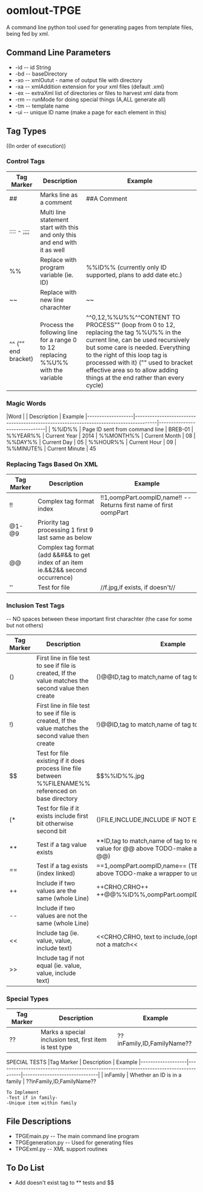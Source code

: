 # oomlout-TPGE
A command line python tool used for generating pages from template files, being fed by xml.

## Command Line Parameters

* -id				-- id String
* -bd				-- baseDirectory
* -xo				-- xmlOutut - name of output file with directory
* -xa				-- xmlAddition extension for your xml files (default .xml)
* -ex				-- extraXml list of directories or files to harvest xml data from
* -rm				-- runMode for doing special things (A,ALL generate all)
* -tm 				-- template name
* -ui				-- unique ID name (make a page for each element in this)


## Tag Types

((In order of execution))

### Control Tags

|Tag Marker			|	Description																			|	Example
|-------------------|---------------------------------------------------------------------------------------|-------------------------------|
| ## 				|	Marks line as a comment																|	##A Comment
| ::::	- ;;;;		|	Multi line statement start with this and only this and end with it as well
| %% 				|	Replace with program variable (ie. ID)												|	%%ID%%	(currently only ID supported, plans to add date etc.)
| ~~				| 	Replace with new line charachter													| 	~~
| ^^ ("" end bracket)|	Process the following line for a range 0 to 12 replacing %%U%% with the variable	|	^^0,12,%%U%%^^CONTENT TO PROCESS""  (loop from 0 to 12, replacing the tag %%U%% in the current line, can be used recursively but some care is needed. Everything to the right of this loop tag is processed with it) ("" used to bracket effective area so to allow adding things at the end rather than every cycle)

### Magic Words
|Word			|	| Description																			|	Example
|-------------------|---------------------------------------------------------------------------------------|-------------------------------|
| %%ID%%			|	Page ID sent from command line														|	BREB-01
| %%YEAR%%			|	Current Year														|	2014
| %%MONTH%%			|	Current Month														|	08
| %%DAY%%			|	Current Day														|	05
| %%HOUR%%			|	Current Hour														|	09
| %%MINUTE%			|	Current Minute														|	45
 


### Replacing Tags Based On XML

|Tag Marker			|	Description																			|	Example
|-------------------|---------------------------------------------------------------------------------------|-------------------------------|
| !!				| Complex tag format index																|	!!1,oompPart.oompID,name!! -- Returns first name of first oompPart
| @1-@9				| Priority tag processing 1 first 9 last same as below									|
| @@ 				| Complex tag format	(add &&#&& to get index of an item ie.&&2&& second occurrence)	|															|	@@ID,tag to match,name of tag to return@@		@@%%ID%%,oompPart.oompID,name@@<br> Example for items out of a list<br>@@%%ID%%,oomloutPart.oomID,partsList.partEntry.qty&&%%Y%%&&@@
| ''				| Test for file																			|   //f.jpg,if exists, if doesn't// 						


### Inclusion Test Tags

-- NO spaces between these important first charachter (the case for some but not others)

|Tag Marker			|	Description																			|	Example
|-------------------|---------------------------------------------------------------------------------------|-------------------------------|
| ()				| First line in file test to see if file is created, If the value matches the second value then create | ()@@ID,tag to match,name of tag to return@@()
| !)				| First line in file test to see if file is created, If the value matches the second value then create | !)@@ID,tag to match,name of tag to return@@!)
| $$ 				| Test for file existing if it does process line file between %%FILENAME%% referenced on base directory | $$%%ID%%.jpg	|
| (*				| Test for file if it exists include first bit otherwise second bit						|	()FILE,INCLUDE,INCLUDE IF NOT EXISTING()		
| ** 				| Test if a tag value exists															|	\*\*ID,tag to match,name of tag to return\*\*(TEST value for  @@ above TODO-make a wrapper to use @@)
| == 				| Test if a tag exists (index linked)													|	==1,oompPart.oompID,name== (TEST value for  !! above TODO-make a wrapper to use !!)
| ++ 				| Include if two values are the same (whole Line)										|	++CRHO,CRHO++ ++@@%%ID%%,oompPart.oompID,hexID@@,AEA++
| -- 				| Include if two values are not the same (whole Line)
| <<				| Include tag (ie. value, value, include text)											|	<<CRHO,CRHO, text to include,(optional)include if not a match<<
| >>				| Include tag if not equal (ie. value, value, include text)		

### Special Types
|Tag Marker			|	Description																			|	Example
|-------------------|---------------------------------------------------------------------------------------|-------------------------------|
| ?? 				| Marks a special inclusion test, first item is test type											| ??inFamily,ID,FamilyName??

SPECIAL TESTS
|Tag Marker			|	Description																			|	Example
|-------------------|---------------------------------------------------------------------------------------|-------------------------------|
| inFamily			| Whether an ID is in a family															| ??inFamily,ID,FamilyName??

	To Implement
	-Test if in family-
	-Unique item within family


## File Descriptions

* TPGEmain.py		-- The main command line program
* TPGEgeneration.py	-- Used for generating files
* TPGExml.py			-- XML support routines


## To Do List

* Add doesn't exist tag to ** tests and $$